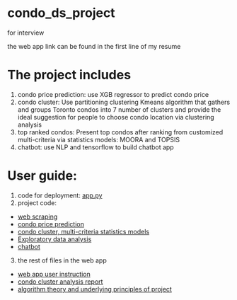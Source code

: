 # condo_ds_project 
for interview

the web app link can be found in the first line of my resume

# The project includes

1. condo price prediction: use XGB regressor to predict condo price 
2. condo cluster: Use partitioning clustering Kmeans algorithm that gathers and groups Toronto condos into 7 number of clusters and provide the ideal suggestion for people to choose condo location via clustering analysis
3. top ranked condos: Present top condos after ranking from customized
multi-criteria via statistics models: MOORA and TOPSIS
4. chatbot: use NLP and tensorflow to build chatbot app

# User guide:
1. code for deployment: 
[app.py](https://github.com/Libby007/condo_ds_project/blob/main/app.py)
2. project code: 
* [web scraping](https://github.com/Libby007/condo_ds_project/blob/main/code/scrape_code.ipynb)
* [condo price prediction](https://github.com/Libby007/condo_ds_project/blob/main/code/condo_analysis.ipynb)
* [condo cluster, multi-criteria statistics models](https://github.com/Libby007/condo_ds_project/blob/main/code/condo_cluster.ipynb)
* [Exploratory data analysis](https://github.com/Libby007/condo_ds_project/blob/main/code/Exploratory_data_analysis.ipynb)
* [chatbot](https://github.com/Libby007/condo_ds_project/blob/main/code/chatbot_main_file.py)
3. the rest of files in the web app
* [web app user instruction](https://github.com/Libby007/condo_ds_project/blob/main/MergedImages.png)
* [condo cluster analysis report](https://github.com/Libby007/condo_ds_project/blob/main/cluster_ppt.pdf)
* [algorithm theory and underlying principles of project](https://github.com/Libby007/condo_ds_project/blob/main/theory_ppt.pdf)
